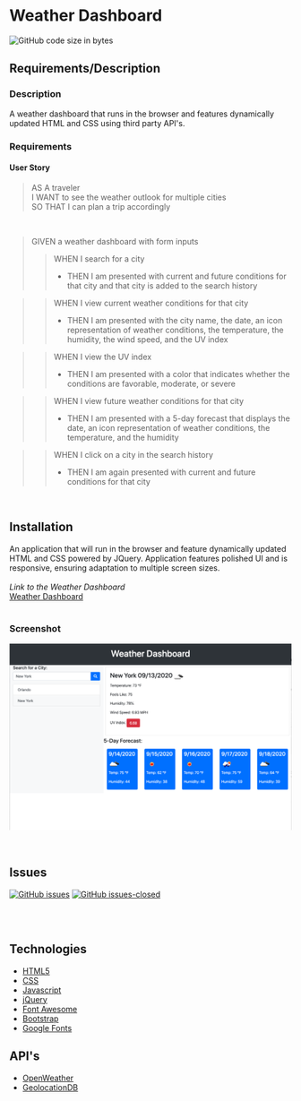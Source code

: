 # Weather Dashboard
![GitHub code size in bytes](https://img.shields.io/github/languages/code-size/fondofhats/weather-dashboard)

## Requirements/Description
### Description
A weather dashboard that runs in the browser and features dynamically updated HTML and CSS using third party API's.
<br>
### Requirements
#### User Story
>AS A traveler<br>
I WANT to see the weather outlook for multiple cities<br>
SO THAT I can plan a trip accordingly<br>
<br>

>GIVEN a weather dashboard with form inputs
>>WHEN I search for a city<br>
>> + THEN I am presented with current and future conditions for that city and that city is added to the search history<br>

>>WHEN I view current weather conditions for that city<br>
>> + THEN I am presented with the city name, the date, an icon representation of weather conditions, the temperature, the humidity, the wind speed, and the UV index<br>

>>WHEN I view the UV index<br>
>> + THEN I am presented with a color that indicates whether the conditions are favorable, moderate, or severe<br>

>>WHEN I view future weather conditions for that city<br>
>> + THEN I am presented with a 5-day forecast that displays the date, an icon representation of weather conditions, the temperature, and the humidity<br>

>>WHEN I click on a city in the search history <br>
>> + THEN I am again presented with current and future conditions for that city<br>

<br>

## Installation

An application that will run in the browser and feature dynamically updated HTML and CSS powered by JQuery. Application features polished UI and is responsive, ensuring adaptation to multiple screen sizes.
<br>
<br>
*Link to the Weather Dashboard* <br>
[Weather Dashboard](https://fondofhats.github.io/weather-dashboard/)
<br>
<br>
### Screenshot

![Weather Dashboard](https://raw.githubusercontent.com/fondofhats/weather-dashboard/master/weather-dashboard.png)

<br>

<!--
## Version
[![Version](https://badge.fury.io/gh/fondofhats%2weather-dashboard.svg)](https://badge.fury.io/gh/fondofhats%2weather-dashboard)
[![GitHub version](https://badge.fury.io/gh/fondofhats%2Fbadges.svg)](http://badge.fury.io/gh/fondofhats%2weather-dashboard)
-->

## Issues
[![GitHub issues](https://img.shields.io/github/issues/fondofhats/weather-dashboard.svg)](https://GitHub.com/fondofhats/weather-dashboard/issues/)
[![GitHub issues-closed](https://img.shields.io/github/issues-closed/fondofhats/weather-dashboard.svg)](https://GitHub.com/fondofhats/weather-dashboard/issues?q=is%3Aissue+is%3Aclosed)

<br>
<br>


## Technologies

* [HTML5](https://developer.mozilla.org/en-US/docs/Web/Guide/HTML/HTML5)
* [CSS](https://developer.mozilla.org/en-US/docs/Web/CSS)
* [Javascript](https://developer.mozilla.org/en-US/docs/Web/JavaScript)
* [jQuery](https://jquery.com/)
* [Font Awesome](https://fontawesome.com/)
* [Bootstrap](https://getbootstrap.com/)
* [Google Fonts](https://fonts.google.com/)

## API's
* [OpenWeather](https://openweathermap.org/api)
* [GeolocationDB](https://geolocation-db.com)
